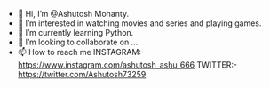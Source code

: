 - 👋 Hi, I’m @Ashutosh Mohanty.
- 👀 I’m interested in watching movies and series and playing games.
- 🌱 I’m currently learning  Python.
- 💞️ I’m looking to collaborate on ...
- 📫 How to reach me INSTAGRAM:- https://www.instagram.com/ashutosh_ashu_666
                      TWITTER:- https://twitter.com/Ashutosh73259 

<!---
666Ashutosh/666Ashutosh is a ✨ special ✨ repository because its `README.md` (this file) appears on your GitHub profile.
You can click the Preview link to take a look at your changes.
--->
